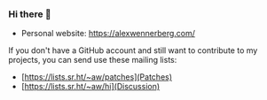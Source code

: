 ### Hi there 👋

* Personal website: https://alexwennerberg.com/

If you don't have a GitHub account and still want to contribute to my projects, you can send use these mailing lists:

* [https://lists.sr.ht/~aw/patches](Patches)
* [https://lists.sr.ht/~aw/hi](Discussion)

